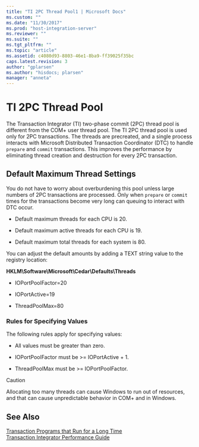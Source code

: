 ```yaml
---
title: "TI 2PC Thread Pool1 | Microsoft Docs"
ms.custom: ""
ms.date: "11/30/2017"
ms.prod: "host-integration-server"
ms.reviewer: ""
ms.suite: ""
ms.tgt_pltfrm: ""
ms.topic: "article"
ms.assetid: c4080d93-8803-46e1-8ba9-ff39025f35bc
caps.latest.revision: 3
author: "gplarsen"
ms.author: "hisdocs; plarsen"
manager: "anneta"
---
```

# TI 2PC Thread Pool
The Transaction Integrator (TI) two-phase commit (2PC) thread pool is different from the COM+ user thread pool. The TI 2PC thread pool is used only for 2PC transactions. The threads are precreated, and a single process interacts with Microsoft Distributed Transaction Coordinator (DTC) to handle `prepare` and `commit` transactions. This improves the performance by eliminating thread creation and destruction for every 2PC transaction.  
  
## Default Maximum Thread Settings  
 You do not have to worry about overburdening this pool unless large numbers of 2PC transactions are processed. Only when `prepare` or `commit` times for the transactions become very long can queuing to interact with DTC occur.  
  
-   Default maximum threads for each CPU is 20.  
  
-   Default maximum active threads for each CPU is 19.  
  
-   Default maximum total threads for each system is 80.  
  
 You can adjust the default amounts by adding a TEXT string value to the registry location:  
  
 **HKLM\Software\Microsoft\Cedar\Defaults\Threads**  
  
-   IOPortPoolFactor=20  
  
-   IOPortActive=19  
  
-   ThreadPoolMax=80  
  
### Rules for Specifying Values  
 The following rules apply for specifying values:  
  
-   All values must be greater than zero.  
  
-   IOPortPoolFactor must be >= IOPortActive + 1.  
  
-   ThreadPoolMax must be >= IOPortPoolFactor.  
  
> [!CAUTION]
>  Allocating too many threads can cause Windows to run out of resources, and that can cause unpredictable behavior in COM+ and in Windows.  
  
## See Also  
 [Transaction Programs that Run for a Long Time](../core/transaction-programs-that-run-for-a-long-time2.md)   
 [Transaction Integrator Performance Guide](../core/transaction-integrator-performance-guide1.md)